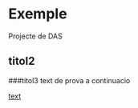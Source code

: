 # Exemple
Projecte de DAS
## titol2
###titol3
text de prova
a continuacio

[text](https://google.com)
